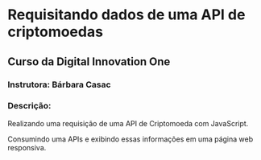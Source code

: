 # Requisitando dados de uma API de criptomoedas

## Curso da Digital Innovation One

### Instrutora: Bárbara Casac

### Descrição: 

   Realizando uma requisição de uma API de Criptomoeda com JavaScript. 

   Consumindo uma APIs e exibindo essas informações em uma página web responsiva.
